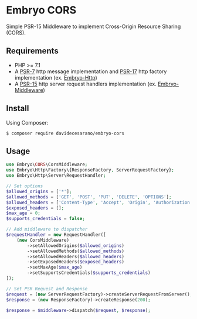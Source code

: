 # Embryo CORS
Simple PSR-15 Middleware to implement Cross-Origin Resource Sharing (CORS).

## Requirements
* PHP >= 7.1
* A [PSR-7](https://www.php-fig.org/psr/psr-7/) http message implementation and [PSR-17](https://www.php-fig.org/psr/psr-17/) http factory implementation (ex. [Embryo-Http](https://github.com/davidecesarano/Embryo-Http))
* A [PSR-15](https://www.php-fig.org/psr/psr-15/) http server request handlers implementation (ex. [Embryo-Middleware](https://github.com/davidecesarano/Embryo-Middleware))

## Install
Using Composer:
```
$ composer require davidecesarano/embryo-cors
```
## Usage
```php
use Embryo\CORS\CorsMiddleware;
use Embryo\Http\Factory\{ResponseFactory, ServerRequestFactory};
use Embryo\Http\Server\RequestHandler;

// Set options
$allowed_origins = ['*'];
$allowed_methods = ['GET', 'POST', 'PUT', 'DELETE', 'OPTIONS'];
$allowed_headers = ['Content-Type', 'Accept', 'Origin', 'Authorization'];
$exposed_headers = [];
$max_age = 0;
$supports_credentials = false;

// Add middleware to dispatcher
$requestHandler = new RequestHandler([
    (new CorsMiddleware)
        ->setAllowedOrigins($allowed_origins)
        ->setAllowedMethods($allowed_methods)
        ->setAllowedHeaders($allowed_headers)
        ->setExposedHeaders($exposed_headers)
        ->setMaxAge($max_age)
        ->setSupportsCredentials($supports_credentials)
]);

// Set PSR Request and Response
$request = (new ServerRequestFactory)->createServerRequestFromServer();
$response = (new ResponseFactory)->createResponse(200);

$response = $middleware->dispatch($request, $response);
```